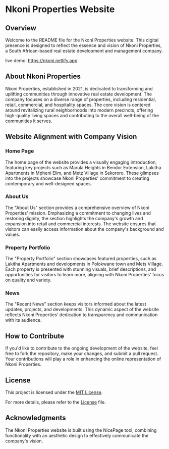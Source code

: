 # Nkoni Properties Website

## Overview

Welcome to the README file for the Nkoni Properties website. This digital presence is designed to reflect the essence and vision of Nkoni Properties, a South African-based real estate development and management company.

live demo:  https://nkoni.netlify.app

## About Nkoni Properties

Nkoni Properties, established in 2021, is dedicated to transforming and uplifting communities through innovative real estate development. The company focuses on a diverse range of properties, including residential, retail, commercial, and hospitality spaces. The core vision is centered around revitalizing rural neighborhoods into modern precincts, offering high-quality living spaces and contributing to the overall well-being of the communities it serves.

## Website Alignment with Company Vision

### Home Page

The home page of the website provides a visually engaging introduction, featuring key projects such as Marula Heights in Bendor Extension, Lakitha Apartments in Mpheni Elim, and Metz Village in Sekororo. These glimpses into the projects showcase Nkoni Properties' commitment to creating contemporary and well-designed spaces.

### About Us

The "About Us" section provides a comprehensive overview of Nkoni Properties' mission. Emphasizing a commitment to changing lives and restoring dignity, the section highlights the company's growth and expansion into retail and commercial interests. The website ensures that visitors can easily access information about the company's background and values.

### Property Portfolio

The "Property Portfolio" section showcases featured properties, such as Lakitha Apartments and developments in Polokwane town and Mets Village. Each property is presented with stunning visuals, brief descriptions, and opportunities for visitors to learn more, aligning with Nkoni Properties' focus on quality and variety.

### News

The "Recent News" section keeps visitors informed about the latest updates, projects, and developments. This dynamic aspect of the website reflects Nkoni Properties' dedication to transparency and communication with its audience.

## How to Contribute

If you'd like to contribute to the ongoing development of the website, feel free to fork the repository, make your changes, and submit a pull request. Your contributions will play a role in enhancing the online representation of Nkoni Properties.

## License

This project is licensed under the [MIT License](LICENSE.md).

For more details, please refer to the [License](LICENSE.md) file.

## Acknowledgments

The Nkoni Properties website is built using the NicePage tool, combining functionality with an aesthetic design to effectively communicate the company's vision.
